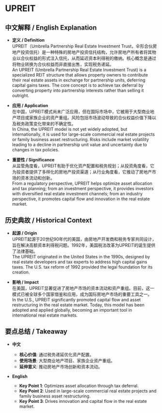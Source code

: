 # UPREIT

## 中文解释 / English Explanation

* **定义 / Definition**  
  UPREIT（Umbrella Partnership Real Estate Investment Trust，伞形合伙房地产投资信托）是一种特殊的房地产投资信托结构，允许房地产所有者将其物业以合伙权益的形式注入信托，从而延迟资本利得税的缴纳。核心概念是通过将物业转换为合伙权益而非直接出售，实现税务递延。  
  An UPREIT (Umbrella Partnership Real Estate Investment Trust) is a specialized REIT structure that allows property owners to contribute their real estate assets in exchange for partnership units, deferring capital gains taxes. The core concept is to achieve tax deferral by converting property into partnership interests rather than selling it outright.

* **应用 / Application**  
  在中国，UPREIT模式尚未广泛应用，但在国际市场中，它被用于大型商业地产项目或家族企业的资产重组。风险包括市场波动导致的合伙权益价值下降以及税务政策变化带来的不确定性。  
  In China, the UPREIT model is not yet widely adopted, but internationally, it is used for large-scale commercial real estate projects or family business asset restructuring. Risks include market volatility leading to a decline in partnership unit value and uncertainty due to changes in tax policies.

* **重要性 / Significance**  
  从监管角度看，UPREIT有助于优化资产配置和税务规划；从投资角度看，它为投资者提供了多样化的房地产投资渠道；从行业角度看，它推动了房地产市场的资本流动和创新。  
  From a regulatory perspective, UPREIT helps optimize asset allocation and tax planning; from an investment perspective, it provides investors with diversified real estate investment channels; from an industry perspective, it promotes capital flow and innovation in the real estate market.

## 历史典故 / Historical Context

* **起源 / Origin**  
  UPREIT起源于20世纪90年代的美国，由房地产开发商和税务专家共同设计，旨在解决高额资本利得税问题。1992年，美国税法改革为UPREIT的诞生提供了法律基础。  
  The UPREIT originated in the United States in the 1990s, designed by real estate developers and tax experts to address high capital gains taxes. The U.S. tax reform of 1992 provided the legal foundation for its creation.

* **影响 / Impact**  
  在美国，UPREIT显著促进了房地产市场的资本流动和资产重组。目前，这一模式已被全球多个国家借鉴和应用，成为国际房地产市场的重要工具之一。  
  In the U.S., UPREIT significantly promoted capital flow and asset restructuring in the real estate market. Today, this model has been adopted and applied globally, becoming an important tool in international real estate markets.

## 要点总结 / Takeaway

* **中文**  
  - **核心价值**: 通过税务递延优化资产配置。  
  - **使用场景**: 大型商业地产项目、家族企业资产重组。  
  - **延伸意义**: 推动房地产市场创新和资本流动。

* **English**  
  - **Key Point 1**: Optimizes asset allocation through tax deferral.  
  - **Key Point 2**: Used in large-scale commercial real estate projects and family business asset restructuring.  
  - **Key Point 3**: Drives innovation and capital flow in the real estate market.